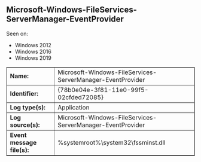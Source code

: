 ## Microsoft-Windows-FileServices-ServerManager-EventProvider

Seen on:
* Windows 2012
* Windows 2016
* Windows 2019

<table border="1" class="docutils">
  <tbody>
    <tr>
      <td><b>Name:</b></td>
      <td>Microsoft-Windows-FileServices-ServerManager-EventProvider</td>
    </tr>
    <tr>
      <td><b>Identifier:</b></td>
      <td>{78b0e04e-3f81-11e0-99f5-02cfded72085}</td>
    </tr>
    <tr>
      <td><b>Log type(s):</b></td>
      <td>Application</td>
    </tr>
    <tr>
      <td><b>Log source(s):</b></td>
      <td>Microsoft-Windows-FileServices-ServerManager-EventProvider</td>
    </tr>
    <tr>
      <td><b>Event message file(s):</b></td>
      <td>%systemroot%\system32\fssminst.dll</td>
    </tr>
  </tbody>
</table>

&nbsp;

